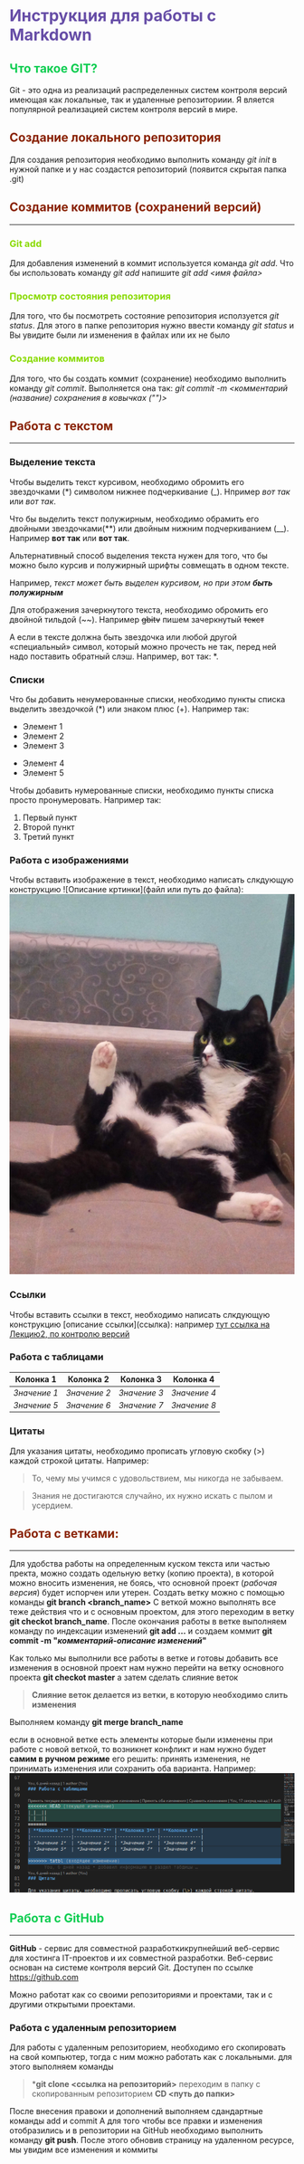 # <font color="#674ea7">Инструкция для работы с Markdown</font>

## <font color="#0dcd51">Что такое GIT?</font>

Git - это одна из реализаций распределенных систем контроля версий имеющая как локальные, так и удаленные репозиториии. Я вляется популярной реализацией систем контроля версий в мире.

## <font color="#8922">Создание локального репозитория</font>

Для создания репозитория необходимо выполнить команду _git init_ в нужной папке и у нас создастся репозиторий (появится скрытая папка .git) 

## <font color="#8922">Создание коммитов (сохранений версий)</font>
***
### <font color="#89da">Git add</font>

Для добавления изменений в коммит используется команда *git add*. Что бы использовать команду *git add* напишите *git add <имя файла>*

### <font color="#89da">Просмотр состояния репозитория</font>

Для того, что бы посмотреть состояние репозитория исползуется *git status*. Для этого в папке репозитория нужно ввести команду *git status* и Вы увидите были ли изменения в файлах или их не было

### <font color="#89da">Создание коммитов</font>

Для  того, что бы создать коммит (сохранение) необходимо выполнить команду *git commit*. Выполняется она так: *git commit -m <комментарий (название) сохранения в ковычках ("")>*

## <font color="#8922">Работа с текстом</font>
---
### Выделение текста

Чтобы выделить текст курсивом, необходимо обромить его звездочками (*) символом нижнее подчеркивание (_). Нпример *вот так* или _вот так_. 

Что бы выделить текст полужирным, необходимо обрамить его двойными звездочками(**) или двойным нижним подчеркиванием (__). Например **вот так** или __вот так__.

Альтернативный способ выделения текста нужен для того, что бы можно было курсив и полужирный шрифты совмещать в одном тексте.

Например, _текст может быть выделен курсивом, но при этом **быть полужирным**_

Для отображения зачеркнутого текста, необходимо обромить его двойной тильдой (\~~). Например ~~gbitv~~ пишем зачеркнутый ~~текст~~

А если в тексте должна быть звездочка или любой другой «специальный» символ, который можно прочесть не так, перед ней надо поставить обратный слэш. Например, вот так: \*.

### Списки

Что бы добавить ненумерованные списки, необходимо пункты списка выделить звездочкой (*) или знаком плюс (+). Например так:
* Элемент 1
* Элемент 2
* Элемент 3
+ Элемент 4
+ Элемент 5

Чтобы добавить нумерованные списки, необходимо пункты списка просто пронумеровать. Например так:
1. Первый пункт
2. Второй пункт
3. Третий пункт



### Работа с изображениями

Чтобы вставить изображение в текст, необходимо написать слкдующую конструкцию \![Описание кртинки](файл или путь до файла):
![Привет, тут кот Симба](simba.jpg)

### Ссылки

Чтобы вставить ссылки в текст, необходимо написать слкдующую конструкцию \[описание ссылки](ссылка): например
[тут ссылка на Лекцию2, по контролю версий](https://gb.ru/lessons/325763)


### Работа с таблицами

| **Колонка 1** | **Колонка 2** | **Колонка 3** | **Колонка 4** |
|---------------|---------------|---------------|---------------|
| *Значение 1*  | *Значение 2*  | *Значение 3*  | *Значение 4*  |
| *Значение 5*  | *Значение 6*  | *Значение 7*  | *Значение 8*  |


### Цитаты

Для указания цитаты, необходимо прописать угловую скобку (\>) каждой строкой цитаты. Например:
> То, чему мы учимся с удовольствием, мы никогда не забываем.

>Знания не достигаются случайно, их нужно искать с пылом и усердием. 


## <font color="#8922">Работа с ветками:</font>
***
Для удобства работы на определенным куском текста или частью пректа, можно создать одельную ветку (копию проекта), в которой можно вносить изменения, не боясь, что основной проект (*рабочая версия*) будет испорчен или утерен.
Создать ветку можно с помощью команды **git branch <branch_name>**
С веткой можно выполнять все теже действия что и с основным проектом, для этого переходим в ветку **git checkot branch_name**. После окончания работы в ветке выполняем команду по индексации изменений **git add ...** и создаем коммит **git commit -m "_комментарий-описание изменений_"**

Как только мы выполнили все работы в ветке и готовы добавить все изменения в основной проект нам нужно перейти на ветку основного проекта **git checkot master** а затем сделать слияние веток 
> **Слияние веток делается из ветки, в которую необходимо слить изменения**

Выполняем команду **git merge branch_name**

если в основной ветке есть элементы которые были изменены при работе с новой веткой, то возникнет конфликт и нам нужно будет **самим в ручном режиме** его решить: принять изменения, не принимать изменения или сохранить оба варианта. Например:
![Изменения в разделе "Работа с таблицами"](конфликт_слияния.png)

## <font color="#0dcd51">Работа с GitHub</font>
***
**GitHub** - сервис для совместной разработкикрупнейший веб-сервис для хостинга IT-проектов и их совместной разработки. Веб-сервис основан на системе контроля версий Git. Доступен по ссылке https://github.com

Можно работат как со своими репозиториями и проектами, так и с другими открытыми проектами.

### Работа с удаленным репозиторием

Для работы с удаленным репозиторием, необходимо его скопировать на свой компьютер, тогда с ним можно работать как с локальными.
для этого выполняем команды

> ***git clone <ссылка на репозиторий>**
> переходим в папку с скопированным репозиторием **CD <путь до папки>**

После внесения правоки и дополнений выполняем сдандартные команды add и commit
А для того чтобы все правки и изменения отобразились и в репозитории на GitHub необходимо выполнить команду **git push**. После этого обновив страницу на удаленном ресурсе, мы увидим все изменения и коммиты 